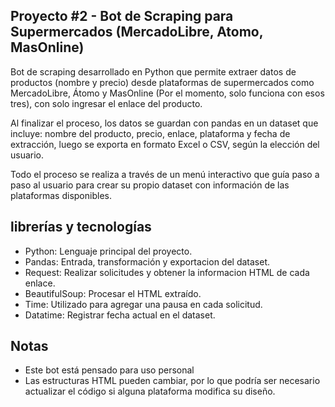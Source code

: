 ## Proyecto #2 - Bot de Scraping para Supermercados (MercadoLibre, Atomo, MasOnline)

Bot de scraping desarrollado en Python que permite extraer datos de productos (nombre y precio) desde plataformas de supermercados  como MercadoLibre, Átomo y MasOnline (Por el momento, solo funciona con esos tres), con solo ingresar el enlace del producto.

Al finalizar el proceso, los datos se guardan con pandas en un dataset que incluye: nombre del producto, precio, enlace, plataforma y fecha de extracción, luego se exporta en formato Excel o CSV, según la elección del usuario.

Todo el proceso se realiza a través de un menú interactivo que guía paso a paso al usuario para crear su propio dataset con información de las plataformas disponibles.

## librerías y tecnologías 

- Python: Lenguaje principal del proyecto.
- Pandas: Entrada, transformación y exportacion del dataset.
- Request: Realizar solicitudes y obtener la informacion HTML de cada enlace.
- BeautifulSoup: Procesar el HTML extraído.
- Time: Utilizado para agregar una pausa en cada solicitud.
- Datatime: Registrar fecha actual en el dataset.

## Notas

- Este bot está pensado para uso personal
- Las estructuras HTML pueden cambiar, por lo que podría ser necesario actualizar el código si alguna plataforma modifica su diseño.



